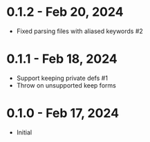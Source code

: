 # 0.1.2 - Feb 20, 2024

- Fixed parsing files with aliased keywords #2 

# 0.1.1 - Feb 18, 2024

- Support keeping private defs #1
- Throw on unsupported keep forms

# 0.1.0 - Feb 17, 2024

- Initial